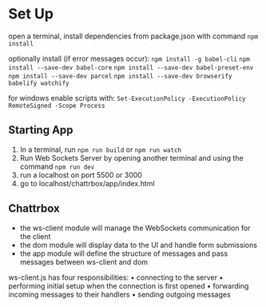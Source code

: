 # Set Up
open a terminal, install dependencies from package.json with command `npm install`

optionally install (if error messages occur):
`npm install -g babel-cli`
`npm install --save-dev babel-core`
`npm install --save-dev babel-preset-env`
`npm install --save-dev parcel`
`npm install --save-dev browserify babelify watchify`

for windows enable scripts with:
`Set-ExecutionPolicy -ExecutionPolicy RemoteSigned -Scope Process`

## Starting App
1) In a terminal, run `npm run build` or `npm run watch`
2) Run Web Sockets Server by opening another terminal and using the command `npm run dev`
3) run a localhost on port 5500 or 3000
4) go to localhost/chattrbox/app/index.html

## Chattrbox
- the ws-client module will manage the WebSockets communication for the client
- the dom module will display data to the UI and handle form submissions
- the app module will define the structure of messages and pass messages between ws-client and dom

ws-client.js has four responsibilities:
• connecting to the server
• performing initial setup when the connection is first opened
• forwarding incoming messages to their handlers
• sending outgoing messages
